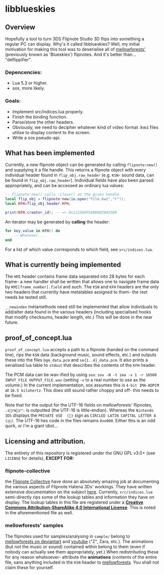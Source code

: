 # libblueskies
## Overview
Hopefully a tool to turn 3DS Flipnote Studio 3D flips into something a regular PC can display.
Why's it called libblueskies? Well, my initial motivation for making this tool was to deserialise all of [mellowforests'](http://mellowforests.deviantart.com/) (previously known as 'Blueskies') flipnotes. And it's better than... "deflippifier".
### Depencencies:
- Lua 5.3 or higher.
- sox, more likely.

### Goals:
- Implement src/indices.lua properly.
- Finish the binding function.
- Parse/store the other headers.
- Obviously, we need to decipher whatever kind of video format .kwz files utilise to display content to the screen.
- Write a sox pseudo-api.
## What has been implemented
Currently, a new flipnote object can be generated by calling `flipnote:new()` and supplying it a file handle. This returns a flipnote
object with every individual header found in `flip_obj.raw_header` (e.g. `KSN`- sound data, can be found in `flip_obj.raw_header`).
Individual fields have also been parsed appropriately, and can be accessed as ordinary lua values:
```lua
-- flipnote:new() calls :close() on the given handle.
local flip_obj = flipnote:new(io.open("file.kwz","r"));
local KFH=flip_obj.header.KFH;

print(KFH.creator_id); -- => 0x122599F5A060D29A5500
```
An iterator may be generated by **calling** the header:
```lua
for key,value in KFH() do
	-- Whatever...
end
```
For a list of which value corresponds to which field, see `src/indices.lua`.
## What is currently being implemented
The `KMI` header contains frame data separated into 28 bytes for each frame- a new handler shall be written that allows one to
navigate frame data by `KMI[frame_number].field` and such.
The `KSN` and `KFH` headers are the only two headers that currently have metatables assigned to them- the rest needs be tested still.

`__newindex` metamethods need still be implemented that allow individuals to add/alter data found in the various headers
(including specialised hooks that modify checksums, header length, etc.) This will be done in the near future.

## proof_of_concept.lua
`proof_of_concept.lua` accepts a path to a flipnote (handed on the command line), rips the `KSN` data (background music, sound effects, etc.) and outputs these into the files `bgm_data.pcm` and `se{1..4}_data.pcm`. It also prints a serialised lua table to
`stdout` that describes the contents of the `KFH` header.

The PCM data can be wav-ified by using `sox`: `sox -N -t ima -v 1 -r 16500 INPUT_FILE OUTPUT_FILE.wav`
(setting `-v` to a real number to use as the volume.) In the current implementation, sox assumes this is `4-bit IMA-ADPCM` at
`16.5 kilohertz`. This does still sound rather choppy and off- this needs to be fixed.

Note that for the output for the UTF-16 fields on mellowforests' flipnotes, `☆zrms™☆`
is outputted (the UTF-16 is little-endian). Whereas the `Nintendo 3DS`
displays the `PRIVATE USE  ()` sign as `CIRCLED LATIN CAPITAL LETTER A
(Ⓐ)`. The UTF-16 hex code in the files remains `0xe000`. Either this is an
odd quirk, or I'm a giant idiot...
## Licensing and attribution.
The entirety of this repository is registered under the GNU GPL v3.0+ (see `LICENSE` for details), **EXCEPT FOR:**

### flipnote-collective
the [Flipnote Collective](http://github.com/Flipnote-Collective/) have done an absolutely amazing job at documenting the various aspects of Flipnote Hatena 3Ds'
workings. They have written extensive documentation on the subject [here](http://github.com/Flipnote-Collective/flipnote-studio-3d-docs).
Currently, `src/indices.lua` semi-directly rips some of the lookup tables and information they have on display. The lookup
tables in this file are registered under a [**Creative Commons Attribution-ShareAlike 4.0 International License**](https://creativecommons.org/licenses/by-sa/4.0/).
This is noted in the aforementioned file as well.

### mellowforests' samples
The flipnotes used for samples/analysing in `sample/` belong to [mellowforests on deviantart](http://mellowforests.deviantart.com/)
and [youtube](https://www.youtube.com/user/Blueskiez14) ("Z", Zara, etc.). The animations (but not the music or sound) contained within belong to them (even if nobody can actually see them
appropriately, yet.) When redistributing these for any reason whatsoever- attribute the
__animations__ (contents of the entire file, sans anything included in the `KSN` header to [mellowforests](http://mellowforests.deviantart.com/).
You shall not claim these for yourself.